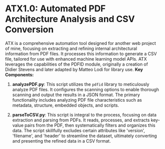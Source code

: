 # ATX1.0: Automated PDF Architecture Analysis and CSV Conversion
ATX is a comprehensive automation tool designed for another web project of mine, focusing on extracting and refining internal architectural information from PDF files. It processes this information to generate a CSV file, tailored for use with enhanced machine learning model APIs. ATX leverages the capabilities of the PDFID module, originally a creation of Didier Stevens and later adapted by Matteo Lodi for library use.
**Key Components:**
1. **analyzePDF.py**: This script utilizes the `pdfid` library to meticulously analyze PDF files. It configures the scanning options to enable thorough scanning and output the results in a JSON format. The primary functionality includes analyzing PDF file characteristics such as metadata, structure, embedded objects, and scripts.

2. **parseToCSV.py**: This script is integral to the process, focusing on data extraction and parsing from PDFs. It reads, processes, and extracts key-value pairs from the PDF, then systematically filters and organizes this data. The script skillfully excludes certain attributes like 'version', 'filename', and 'header' to streamline the dataset, ultimately converting and presenting the refined data in a CSV format.
